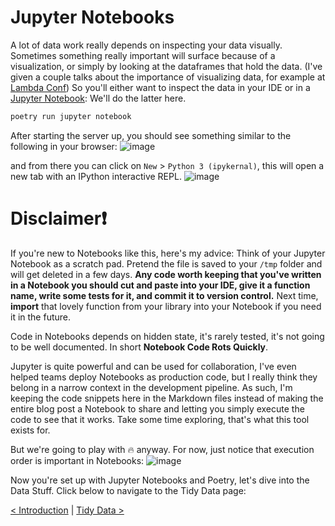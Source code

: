 # Jupyter Notebooks
A lot of data work really depends on inspecting your data visually. Sometimes something really important will surface because of a visualization, or simply by looking at the dataframes that hold the data. (I've given a couple talks about the importance of visualizing data, for example at [Lambda Conf](https://www.youtube.com/watch?v=TrOBMJOh7Vw)) So you'll either want to inspect the data in your IDE or in a [Jupyter Notebook](https://jupyter.org/try-jupyter/retro/notebooks/?path=notebooks/Intro.ipynb):
We'll do the latter here.

```bash
poetry run jupyter notebook
```

After starting the server up, you should see something similar to the following in your browser:
![image](https://github.com/emgrasmeder/tidy-data-crash-course/assets/8107614/25e2b8b0-96e8-4532-8b1e-5356cfccfc4d)

and from there you can click on `New` > `Python 3 (ipykernal)`, this will open a new tab with an IPython interactive REPL.
![image](https://github.com/emgrasmeder/tidy-data-crash-course/assets/8107614/1446d249-3f00-4305-be8c-fa740bf24dd7)

# Disclaimer❗
If you're new to Notebooks like this, here's my advice: Think of your Jupyter Notebook as a scratch pad. Pretend the file is saved to your `/tmp` folder and will get deleted in a few days. 
**Any code worth keeping that you've written in a Notebook you should cut and paste into your IDE, give it a function name, write some tests for it, and commit it to version control.** Next time, __import__ that lovely function from your library into your Notebook if you need it in the future.

Code in Notebooks depends on hidden state, it's rarely tested, it's not going to be well documented. In short **Notebook Code Rots Quickly**. 

Jupyter is quite powerful and can be used for collaboration, I've even helped teams deploy Notebooks as production code, but I really think they belong in a narrow context in the development pipeline. As such, I'm keeping the code snippets here in the Markdown files instead of making the entire blog post a Notebook to share and letting you simply execute the code to see that it works. Take some time exploring, that's what this tool exists for. 

But we're going to play with 🔥 anyway. For now, just notice that execution order is important in Notebooks:
![image](https://github.com/emgrasmeder/tidy-data-crash-course/assets/8107614/c71c186b-665f-40fd-a5fb-a0c4a83570bb)

Now you're set up with Jupyter Notebooks and Poetry, let's dive into the Data Stuff. Click below to navigate to the Tidy Data page:

[< Introduction](https://github.com/emgrasmeder/tidy-data-crash-course/blob/main/README.md) | [Tidy Data >](https://github.com/emgrasmeder/tidy-data-crash-course/blob/main/tidy-data.md)
